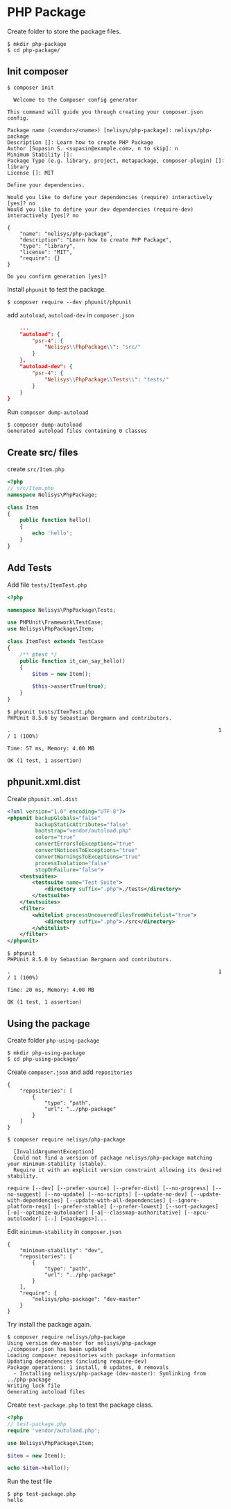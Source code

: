 # PHP Package

Create folder to store the package files.

```console
$ mkdir php-package
$ cd php-package/
```

## Init composer

```console
$ composer init

  Welcome to the Composer config generator

This command will guide you through creating your composer.json config.

Package name (<vendor>/<name>) [nelisys/php-package]: nelisys/php-package
Description []: Learn how to create PHP Package
Author [Supasin S. <supasin@example.com>, n to skip]: n
Minimum Stability []:
Package Type (e.g. library, project, metapackage, composer-plugin) []: library
License []: MIT

Define your dependencies.

Would you like to define your dependencies (require) interactively [yes]? no
Would you like to define your dev dependencies (require-dev) interactively [yes]? no

{
    "name": "nelisys/php-package",
    "description": "Learn how to create PHP Package",
    "type": "library",
    "license": "MIT",
    "require": {}
}

Do you confirm generation [yes]?
```

Install `phpunit` to test the package.

```console
$ composer require --dev phpunit/phpunit
```

add `autoload`, `autoload-dev` in `composer.json`

```json
    ...
    "autoload": {
        "psr-4": {
            "Nelisys\\PhpPackage\\": "src/"
        }
    },
    "autoload-dev": {
        "psr-4": {
            "Nelisys\\PhpPackage\\Tests\\": "tests/"
        }
    }
}
```

Run `composer dump-autoload`

```console
$ composer dump-autoload
Generated autoload files containing 0 classes
```

## Create src/ files

create `src/Item.php`

```php
<?php
// src/Item.php
namespace Nelisys\PhpPackage;

class Item
{
    public function hello()
    {
        echo 'hello';
    }
}
```

## Add Tests

Add file `tests/ItemTest.php`

```php
<?php

namespace Nelisys\PhpPackage\Tests;

use PHPUnit\Framework\TestCase;
use Nelisys\PhpPackage\Item;

class ItemTest extends TestCase
{
    /** @test */
    public function it_can_say_hello()
    {
        $item = new Item();

        $this->assertTrue(true);
    }
}
```

```console
$ phpunit tests/ItemTest.php
PHPUnit 8.5.0 by Sebastian Bergmann and contributors.

.                                                                   1 / 1 (100%)

Time: 57 ms, Memory: 4.00 MB

OK (1 test, 1 assertion)
```

## phpunit.xml.dist

Create `phpunit.xml.dist`

```xml
<?xml version="1.0" encoding="UTF-8"?>
<phpunit backupGlobals="false"
         backupStaticAttributes="false"
         bootstrap="vendor/autoload.php"
         colors="true"
         convertErrorsToExceptions="true"
         convertNoticesToExceptions="true"
         convertWarningsToExceptions="true"
         processIsolation="false"
         stopOnFailure="false">
    <testsuites>
        <testsuite name="Test Suite">
            <directory suffix=".php">./tests</directory>
        </testsuite>
    </testsuites>
    <filter>
        <whitelist processUncoveredFilesFromWhitelist="true">
            <directory suffix=".php">./src</directory>
        </whitelist>
    </filter>
</phpunit>
```

```console
$ phpunit
PHPUnit 8.5.0 by Sebastian Bergmann and contributors.

.                                                                   1 / 1 (100%)

Time: 20 ms, Memory: 4.00 MB

OK (1 test, 1 assertion)
```

## Using the package

Create folder `php-using-package`

```console
$ mkdir php-using-package
$ cd php-using-package/
```

Create `composer.json` and add `repositories`

```
{
    "repositories": [
        {
            "type": "path",
            "url": "../php-package"
        }
    ]
}
```

```console
$ composer require nelisys/php-package

  [InvalidArgumentException]
  Could not find a version of package nelisys/php-package matching your minimum-stability (stable).
  Require it with an explicit version constraint allowing its desired stability.

require [--dev] [--prefer-source] [--prefer-dist] [--no-progress] [--no-suggest] [--no-update] [--no-scripts] [--update-no-dev] [--update-with-dependencies] [--update-with-all-dependencies] [--ignore-platform-reqs] [--prefer-stable] [--prefer-lowest] [--sort-packages] [-o|--optimize-autoloader] [-a|--classmap-authoritative] [--apcu-autoloader] [--] [<packages>]...
```

Edit `minimum-stability` in `composer.json`

```console
{
    "minimum-stability": "dev",
    "repositories": [
        {
            "type": "path",
            "url": "../php-package"
        }
    ],
    "require": {
        "nelisys/php-package": "dev-master"
    }
}
```

Try install the package again.

```console
$ composer require nelisys/php-package
Using version dev-master for nelisys/php-package
./composer.json has been updated
Loading composer repositories with package information
Updating dependencies (including require-dev)
Package operations: 1 install, 0 updates, 0 removals
  - Installing nelisys/php-package (dev-master): Symlinking from ../php-package
Writing lock file
Generating autoload files
```

Create `test-package.php` to test the package class.

```php
<?php
// test-package.php
require 'vendor/autoload.php';

use Nelisys\PhpPackage\Item;

$item = new Item();

echo $item->hello();
```

Run the test file

```console
$ php test-package.php
hello
```
